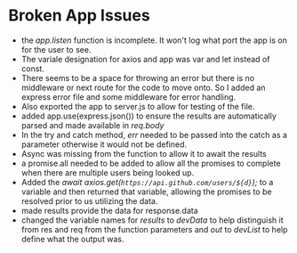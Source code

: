 # Broken App Issues
- the *app.listen* function is incomplete. It won't log what port the app is on for the user to see.
- The variale designation for axios and app was var and let instead of const.
- There seems to be a space for throwing an error but there is no middleware or next route for the code to move onto. So I added an express error file and some middleware for error handling.
- Also exported the app to server.js to allow for testing of the file.
- added app.use(express.json()) to ensure the results are automatically parsed and made available in *req.body*
-  In the try and catch method, *err* needed to be passed into the catch as a parameter otherwise it would not be defined.
-  Async was missing from the function to allow it to await the results
-  a promise.all needed to be added to allow all the promises to complete when there are multiple users being looked up.
-  Added the *await axios.get(`https://api.github.com/users/${d}`);* to a variable and then returned that variable, allowing the promises to be resolved prior to us utilizing the data. 
-  made results provide the data for response.data
-  changed the variable names for *results* to *devData* to help distinguish it from res and req from the function parameters and *out* to *devList* to help define what the output was.
